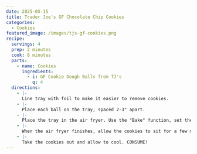 ```yaml
---
date: 2025-05-15
title: Trader Joe's GF Chocolate Chip Cookies
categories:
  - Cookies
featured_image: /images/tjs-gf-cookies.png 
recipe:
  servings: 4
  prep: 2 minutes
  cook: 8 minutes
  parts:
    - name: Cookies
      ingredients:
        - i: GF Cookie Dough Balls from TJ's
          q: 4
  directions:
    - |-
      Line tray with foil to make it easier to remove cookies. 
    - |-
      Place each ball on the tray, spaced 2-3" apart.
    - |-
      Place the tray in the air fryer. Use the "Bake" function, set the temperature to 350, and the time to 8 minutes. Press "Start". The oven will pre-heat, that's okay and part of the process. 
    - |-
      When the air fryer finishes, allow the cookies to sit for a few minutes before opening the over door.
    - |-
      Take the cookies out and allow to cool. CONSUME!
---
```


